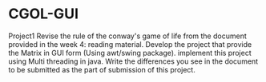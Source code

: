 # CGOL-GUI
Project1
Revise the rule of the conway's game of life from the document provided in the week 4: reading material. 
Develop the project that provide the Matrix in GUI form (Using awt/swing package). implement this project using Multi threading in java.
Write the differences you see in the document to be submitted as the part of submission of this project.
